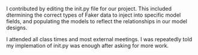 I contributed by editing the init.py file for our project. This included dtermining the correct types of Faker data to inject into specific model fields, and populating
the models to reflect the relationships in our model designs. 

I attended all class times and most external meetings. I was repeatedly told my implemation of init.py was enough after asking for more work.
